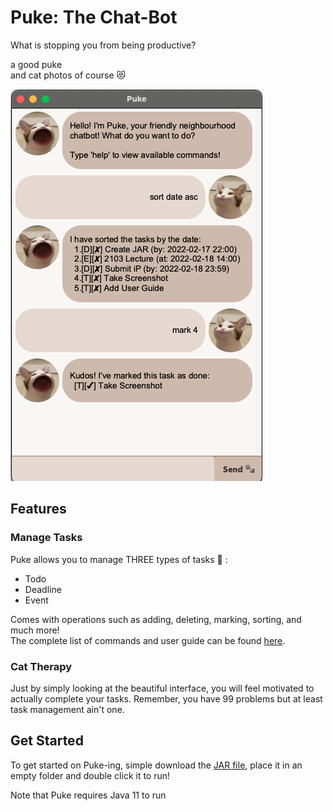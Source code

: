 # Puke: The Chat-Bot
What is stopping you from being productive?

a good puke  
and cat photos of course :heart_eyes_cat:

![Puke Screenshot](docs/Ui.png)

## Features

### Manage Tasks

Puke allows you to manage THREE types of tasks :raised_hands: :
- Todo
- Deadline
- Event

Comes with operations such as adding, deleting, marking, sorting, and much more!  
The complete list of commands and user guide can be found [here](https://likeabowx.github.io/ip/).

### Cat Therapy

Just by simply looking at the beautiful interface, you will feel motivated to actually complete your tasks. Remember, you have 99 problems but at least task management ain't one.

## Get Started

To get started on Puke-ing, simple download the [JAR file](https://github.com/likeabowx/ip/releases/download/A-Release/puke.jar), place it in an empty folder and double click it to run!

Note that Puke requires Java 11 to run

